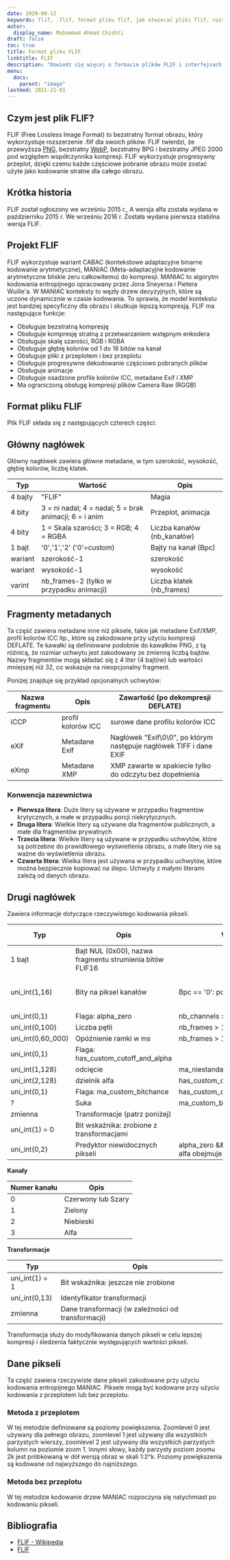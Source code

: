 ```yaml
---
date: 2020-08-12
keywords: flif, .flif, format pliku flif, jak otwierać pliki flif, rozszerzenie .flif, rozszerzenie flif
autor:
  display_name: Muhammad Ahmad Chishti
draft: false
toc: true
title: Format pliku FLIF
linktitle: FLIF
description: "Dowiedz się więcej o formacie plików FLIF i interfejsach API, które umożliwiają tworzenie i otwieranie plików FLIF."
menu:
  docs:
    parent: "image"
lastmod: 2021-21-01
---
```


## Czym jest plik FLIF? ##

FLIF (Free Lossless Image Format) to bezstratny format obrazu, który wykorzystuje rozszerzenie .flif dla swoich plików. FLIF twierdzi, że przewyższa [PNG](/pl/image/png/), bezstratny [WebP](/pl/image/webp/), bezstratny BPG i bezstratny JPEG 2000 pod względem współczynnika kompresji. FLIF wykorzystuje progresywny przeplot, dzięki czemu każde częściowe pobranie obrazu może zostać użyte jako kodowanie stratne dla całego obrazu.

## Krótka historia ##

FLIF został ogłoszony we wrześniu 2015 r., A wersja alfa została wydana w październiku 2015 r. We wrześniu 2016 r. Została wydana pierwsza stabilna wersja FLIF.

## Projekt FLIF ##

FLIF wykorzystuje wariant CABAC (kontekstowe adaptacyjne binarne kodowanie arytmetyczne), MANIAC (Meta-adaptacyjne kodowanie arytmetyczne bliskie zeru całkowitemu) do kompresji. MANIAC to algorytm kodowania entropijnego opracowany przez Jona Sneyersa i Pietera Wuille'a. W MANIAC konteksty to węzły drzew decyzyjnych, które są uczone dynamicznie w czasie kodowania. To sprawia, że model kontekstu jest bardziej specyficzny dla obrazu i skutkuje lepszą kompresją. FLIF ma następujące funkcje:

- Obsługuje bezstratną kompresję
- Obsługuje kompresję stratną z przetwarzaniem wstępnym enkodera
- Obsługuje skalę szarości, RGB i RGBA
- Obsługuje głębię kolorów od 1 do 16 bitów na kanał
- Obsługuje pliki z przeplotem i bez przeplotu
- Obsługuje progresywne dekodowanie częściowo pobranych plików
- Obsługuje animacje
- Obsługuje osadzone profile kolorów ICC, metadane Exif i XMP
- Ma ograniczoną obsługę kompresji plików Camera Raw (RGGB)

## Format pliku FLIF ##

Plik FLIF składa się z następujących czterech części:

## Główny nagłówek ##

Główny nagłówek zawiera główne metadane, w tym szerokość, wysokość, głębię kolorów, liczbę klatek.

|Typ|Wartość|Opis|
|---|---|---|
|4 bajty|"FLIF"|Magia|
|4 bity|3 = ni nadal; 4 = nadal; 5 = brak animacji; 6 = i anim|Przeplot, animacja|
|4 bity|1 = Skala szarości; 3 = RGB; 4 = RGBA|Liczba kanałów (nb_kanałów)|
|1 bajt|'0','1','2' ('0'=custom)|Bajty na kanał (Bpc)|
|wariant|szerokość-1|szerokość|
|wariant|wysokość-1|wysokość|
|varint|nb_frames-2 (tylko w przypadku animacji)|Liczba klatek (nb_frames)|

## Fragmenty metadanych ##

Ta część zawiera metadane inne niż piksele, takie jak metadane Exif/XMP, profil kolorów ICC itp., które są zakodowane przy użyciu kompresji DEFLATE. Te kawałki są definiowane podobnie do kawałków PNG, z tą różnicą, że rozmiar uchwytu jest zakodowany ze zmienną liczbą bajtów. Nazwy fragmentów mogą składać się z 4 liter (4 bajtów) lub wartości mniejszej niż 32, co wskazuje na nieopcjonalny fragment.

Poniżej znajduje się przykład opcjonalnych uchwytów:

|Nazwa fragmentu|Opis|Zawartość (po dekompresji DEFLATE)|
|---|---|---|
|iCCP|profil kolorów ICC|surowe dane profilu kolorów ICC|
|eXif|Metadane Exif|Nagłówek "Exif\0\0", po którym następuje nagłówek TIFF i dane EXIF|
|eXmp|Metadane XMP|XMP zawarte w xpakiecie tylko do odczytu bez dopełnienia|

### Konwencja nazewnictwa ###

- **Pierwsza litera**: Duże litery są używane w przypadku fragmentów krytycznych, a małe w przypadku porcji niekrytycznych.
- **Druga litera**: Wielkie litery są używane dla fragmentów publicznych, a małe dla fragmentów prywatnych
- **Trzecia litera**: Wielkie litery są używane w przypadku uchwytów, które są potrzebne do prawidłowego wyświetlenia obrazu, a małe litery nie są ważne do wyświetlenia obrazu.
- **Czwarta litera**: Wielka litera jest używana w przypadku uchwytów, które można bezpiecznie kopiować na ślepo. Uchwyty z małymi literami zależą od danych obrazu.

## Drugi nagłówek ##

Zawiera informacje dotyczące rzeczywistego kodowania pikseli.

|Typ|Opis|Warunek|Wartość domyślna|
|---|---|---|---|
|1 bajt|Bajt NUL (0x00), nazwa fragmentu strumienia bitów FLIF16||
|uni_int(1,16)|Bity na piksel kanałów|Bpc == '0': powtórz(nb_channels)|8 if Bpc == '1', 16 if Bpc == '2'|
|uni_int(0,1)|Flaga: alpha_zero|nb_channels > 3|0|
|uni_int(0,100)|Liczba pętli|nb_frames > 1||
|uni_int(0,60_000)|Opóźnienie ramki w ms|nb_frames > 1: repeat(nb_frames)|
|uni_int(0,1)|Flaga: has_custom_cutoff_and_alpha|||
|uni_int(1,128)|odcięcie|ma_niestandardowe_odcięcie_i_alfa|2|
|uni_int(2,128)|dzielnik alfa|has_custom_cutoff_and_alpha|19|
|uni_int(0,1)|Flaga: ma_custom_bitchance|has_custom_cutoff_and_alpha|0|
|?|Suka|ma_custom_bitchance||
|zmienna|Transformacje (patrz poniżej)|||
|uni_int(1) = 0|Bit wskaźnika: zrobione z transformacjami|||
|uni_int(0,2)|Predyktor niewidocznych pikseli|alpha_zero && przeplot && zakres alfa obejmuje zero||

**Kanały**

|Numer kanału|Opis|
|---|----|
|0|Czerwony lub Szary|
|1|Zielony|
|2|Niebieski|
|3|Alfa|

**Transformacje**

|Typ|Opis|
|---|---|
|uni_int(1) = 1|Bit wskaźnika: jeszcze nie zrobione|
|uni_int(0,13)|Identyfikator transformacji|
|zmienna|Dane transformacji (w zależności od transformacji)|

Transformacja służy do modyfikowania danych pikseli w celu lepszej kompresji i śledzenia faktycznie występujących wartości pikseli.

## Dane pikseli ##

Ta część zawiera rzeczywiste dane pikseli zakodowane przy użyciu kodowania entropijnego MANIAC. Piksele mogą być kodowane przy użyciu kodowania z przeplotem lub bez przeplotu.

### Metoda z przeplotem ###

W tej metodzie definiowane są poziomy powiększenia. Zoomlevel 0 jest używany dla pełnego obrazu, zoomlevel 1 jest używany dla wszystkich parzystych wierszy, zoomlevel 2 jest używany dla wszystkich parzystych kolumn na poziomie zoom 1. Innymi słowy, każdy parzysty poziom zoomu 2k jest próbkowaną w dół wersją obraz w skali 1:2^k. Poziomy powiększenia są kodowane od najwyższego do najniższego.

### Metoda bez przeplotu ###

W tej metodzie kodowanie drzew MANIAC rozpoczyna się natychmiast po kodowaniu pikseli.

## Bibliografia ##

- [FLIF - Wikipedia](https://en.wikipedia.org/wiki/Free_Lossless_Image_Format)
- [FLIF](http://flif.info/)

